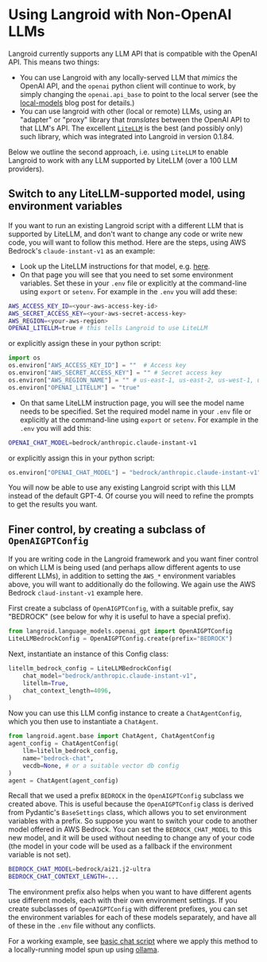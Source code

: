 # Using Langroid with Non-OpenAI LLMs

Langroid currently supports any LLM API that is compatible with the OpenAI API. 
This means two things:

- You can use Langroid with any locally-served LLM that _mimics_ the OpenAI API, 
    and the `openai` python client will continue to work, by simply changing the 
    `openai.api_base` to point to the local server 
    (see the [local-models](../blog/posts/local-llm.md) blog post for details.)
- You can use langroid with other (local or remote) LLMs, using an "adapter" or "proxy" library that _translates_ 
    between the OpenAI API to that LLM's API. The excellent [`LiteLLM`](https://github.com/berriai/litellm)
   is the best (and possibly only) such library, which was integrated into Langroid in version 0.1.84.

Below we outline the second approach, i.e. using `LiteLLM` to enable Langroid to work with any LLM 
supported by LiteLLM (over a 100 LLM providers).

## Switch to any LiteLLM-supported model, using environment variables

If you want to run an existing Langroid script with a different LLM that is supported by LiteLLM,
and don't want to change any code or write new code, you will want to follow this method.
Here are the steps, using AWS Bedrock's `claude-instant-v1` as an example:

- Look up the LiteLLM instructions for that model, e.g. [here](https://docs.litellm.ai/docs/providers/bedrock#required-environment-variables).
- On that page you will see that you need to set some environment variables. 
Set these in your `.env` file or explicitly at the command-line using 
  `export` or `setenv`. For example in the `.env` you will add these:

```bash
AWS_ACCESS_KEY_ID=<your-aws-access-key-id>
AWS_SECRET_ACCESS_KEY=<your-aws-secret-access-key>
AWS_REGION=<your-aws-region>
OPENAI_LITELLM=true # this tells Langroid to use LiteLLM
```

or explicitly assign these in your python script:

```python
import os
os.environ["AWS_ACCESS_KEY_ID"] = ""  # Access key
os.environ["AWS_SECRET_ACCESS_KEY"] = "" # Secret access key
os.environ["AWS_REGION_NAME"] = "" # us-east-1, us-east-2, us-west-1, us-west-2
os.environ["OPENAI_LITELLM"] = "true"
```

- On that same LiteLLM instruction page, you will see the model name needs to 
be specified. Set the required model name in your `.env` file or explicitly at the command-line using 
  `export` or `setenv`. For example in the `.env` you will add this:

```bash
OPENAI_CHAT_MODEL=bedrock/anthropic.claude-instant-v1
```
or explicitly assign this in your python script:

```python
os.environ["OPENAI_CHAT_MODEL"] = "bedrock/anthropic.claude-instant-v1"
```

You will now be able to use any existing Langroid script with this LLM
instead of the default GPT-4. Of course you will need to refine the prompts to get the 
results you want. 

## Finer control, by creating a subclass of `OpenAIGPTConfig`


If you are writing code in the Langroid framework and you want finer control on 
which LLM is being used (and perhaps allow different agents to use different LLMs),
in addition to setting the `AWS_*` environment variables above,
you will want to additionally do the following. We again use the AWS Bedrock `claud-instant-v1`
example here.

First create a subclass of `OpenAIGPTConfig`, with a suitable prefix, say 
"BEDROCK" (see below for why it is useful to have a special prefix).

```python
from langroid.language_models.openai_gpt import OpenAIGPTConfig
LiteLLMBedrockConfig = OpenAIGPTConfig.create(prefix="BEDROCK")
```

Next, instantiate an instance of this Config class:

```python
litellm_bedrock_config = LiteLLMBedrockConfig(
    chat_model="bedrock/anthropic.claude-instant-v1",
    litellm=True,
    chat_context_length=4096, 
)
```
Now you can use this LLM config instance to create a `ChatAgentConfig`, 
which you then use to instantiate a `ChatAgent`.

```python
from langroid.agent.base import ChatAgent, ChatAgentConfig
agent_config = ChatAgentConfig(
    llm=litellm_bedrock_config,
    name="bedrock-chat",
    vecdb=None, # or a suitable vector db config
)
agent = ChatAgent(agent_config)
```

Recall that we used a prefix `BEDROCK` in the `OpenAIGPTConfig` subclass we 
created above. This is useful because the `OpenAIGPTConfig` class is derived from 
Pydantic's `BaseSettings` class, which allows you to set environment variables
with a prefix. So suppose you want to switch your code to another model 
offered in AWS Bedrock. You can set the `BEDROCK_CHAT_MODEL` to this new model,
and it will be used without needing to change any of your code
(the model in your code will be used as a fallback if the environment variable is not set).

```bash
BEDROCK_CHAT_MODEL=bedrock/ai21.j2-ultra
BEDROCK_CHAT_CONTEXT_LENGTH=...
```

The environment prefix also helps when you want to have different agents use
different models, each with their own environment settings. If you create
subclasses of `OpenAIGPTConfig` with different prefixes, you can set the
environment variables for each of these models separately, and have all of these 
in the `.env` file without any conflicts.

For a working example, see [basic chat script](https://github.com/langroid/langroid/blob/main/examples/basic/chat.py)
where we apply this method to a locally-running model spun up using [ollama](https://github.com/jmorganca/ollama).





    
